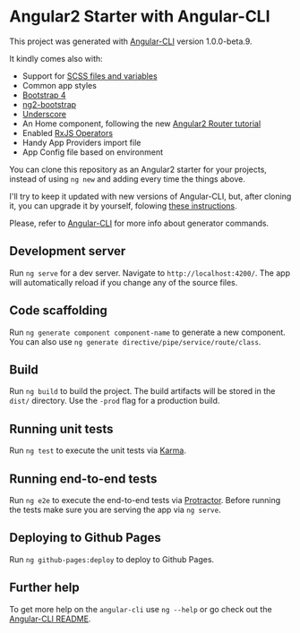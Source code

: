 # Angular2 Starter with Angular-CLI

This project was generated with [Angular-CLI](https://github.com/angular/angular-cli) version 1.0.0-beta.9.

It kindly comes also with:

 - Support for [SCSS files and variables](https://www.codementor.io/angularjs/tutorial/compiling-sass-postcss-with-angular-cli)
 - Common app styles
 - [Bootstrap 4](http://v4-alpha.getbootstrap.com)
 - [ng2-bootstrap](http://valor-software.com/ng2-bootstrap/)
 - [Underscore](http://underscorejs.org)
 - An Home component, following the new [Angular2 Router tutorial](https://angular.io/docs/ts/latest/guide/router.html)
 - Enabled [RxJS Operators](https://angular.io/docs/ts/latest/guide/server-communication.html#!#enable-rxjs-operators)
 - Handy App Providers import file
 - App Config file based on environment

You can clone this repository as an Angular2 starter for your projects, instead of using `ng new` and adding every time the things above. 

I'll try to keep it updated with new versions of Angular-CLI, but, after cloning it, you can upgrade it by yourself, folowing [these instructions](https://github.com/angular/angular-cli#updating-angular-cli).

Please, refer to [Angular-CLI](https://github.com/angular/angular-cli) for more info about generator commands.

## Development server
Run `ng serve` for a dev server. Navigate to `http://localhost:4200/`. The app will automatically reload if you change any of the source files.

## Code scaffolding

Run `ng generate component component-name` to generate a new component. You can also use `ng generate directive/pipe/service/route/class`.

## Build

Run `ng build` to build the project. The build artifacts will be stored in the `dist/` directory. Use the `-prod` flag for a production build.

## Running unit tests

Run `ng test` to execute the unit tests via [Karma](https://karma-runner.github.io).

## Running end-to-end tests

Run `ng e2e` to execute the end-to-end tests via [Protractor](http://www.protractortest.org/). 
Before running the tests make sure you are serving the app via `ng serve`.

## Deploying to Github Pages

Run `ng github-pages:deploy` to deploy to Github Pages.

## Further help

To get more help on the `angular-cli` use `ng --help` or go check out the [Angular-CLI README](https://github.com/angular/angular-cli/blob/master/README.md).
